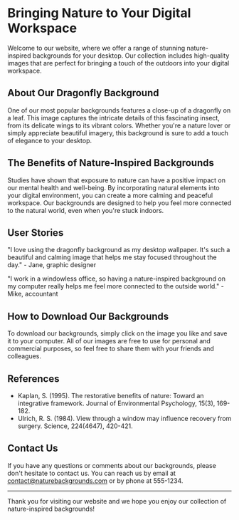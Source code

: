 <!--font:Orbitron-->

# Bringing Nature to Your Digital Workspace

Welcome to our website, where we offer a range of stunning nature-inspired backgrounds for your desktop. Our collection includes high-quality images that are perfect for bringing a touch of the outdoors into your digital workspace.

## About Our Dragonfly Background

One of our most popular backgrounds features a close-up of a dragonfly on a leaf. This image captures the intricate details of this fascinating insect, from its delicate wings to its vibrant colors. Whether you're a nature lover or simply appreciate beautiful imagery, this background is sure to add a touch of elegance to your desktop.

## The Benefits of Nature-Inspired Backgrounds

Studies have shown that exposure to nature can have a positive impact on our mental health and well-being. By incorporating natural elements into your digital environment, you can create a more calming and peaceful workspace. Our backgrounds are designed to help you feel more connected to the natural world, even when you're stuck indoors.

## User Stories

"I love using the dragonfly background as my desktop wallpaper. It's such a beautiful and calming image that helps me stay focused throughout the day." - Jane, graphic designer

"I work in a windowless office, so having a nature-inspired background on my computer really helps me feel more connected to the outside world." - Mike, accountant

## How to Download Our Backgrounds

To download our backgrounds, simply click on the image you like and save it to your computer. All of our images are free to use for personal and commercial purposes, so feel free to share them with your friends and colleagues.

## References

- Kaplan, S. (1995). The restorative benefits of nature: Toward an integrative framework. Journal of Environmental Psychology, 15(3), 169-182.
- Ulrich, R. S. (1984). View through a window may influence recovery from surgery. Science, 224(4647), 420-421.

## Contact Us

If you have any questions or comments about our backgrounds, please don't hesitate to contact us. You can reach us by email at [contact@naturebackgrounds.com](mailto:contact@naturebackgrounds.com) or by phone at 555-1234.

---

Thank you for visiting our website and we hope you enjoy our collection of nature-inspired backgrounds!

<!--

Write me content for website with wallpaper which alt text is:

"A close-up of a dragonfly on a leaf"

The name/title of the page should not be 1:1 copy of the alt text but rather a real content of the website which is using this wallpaper.

- Use markdown format 
- Start with heading
- Heading should be short and concise
- The content should look like a real website 
- The website should not be about the wallpaper, wallpaper is just a related background
- Heading should be contain work "wallpaper" or "background"
- Include real sections like references, contact, user stories, etc. use things relevant to the page purpose.
- Feel free to use structure like headings, bullets, numbering, blockquotes, paragraphs, horizontal lines, etc.
- You can use formatting like bold or _italic_
- You can include UTF-8 emojis
- Links should be only #hash anchors (and you can refer to the document itself)
- Do not include images


---


# Nature-Inspired Wallpaper for Your Desktop Background

Welcome to our website, where we offer a selection of stunning nature-inspired wallpapers for your desktop background. Our collection includes high-quality images that are perfect for bringing a touch of the outdoors into your digital workspace.

## About Our Dragonfly Wallpaper

One of our most popular wallpapers features a close-up of a dragonfly on a leaf. This image captures the intricate details of this fascinating insect, from its delicate wings to its vibrant colors. Whether you're a nature lover or simply appreciate beautiful imagery, this wallpaper is sure to add a touch of elegance to your desktop.

## Why Choose Nature-Inspired Wallpapers?

Studies have shown that exposure to nature can have a positive impact on our mental health and well-being. By incorporating natural elements into your digital environment, you can create a more calming and peaceful workspace. Our wallpapers are designed to help you feel more connected to the natural world, even when you're stuck indoors.

## User Stories

"I love using the dragonfly wallpaper as my background. It's such a beautiful and calming image that helps me stay focused throughout the day." - Jane, graphic designer

"I work in a windowless office, so having a nature-inspired wallpaper on my computer really helps me feel more connected to the outside world." - Mike, accountant

## How to Download Our Wallpapers

To download our wallpapers, simply click on the image you like and save it to your computer. All of our images are free to use for personal and commercial purposes, so feel free to share them with your friends and colleagues.

## References

- Kaplan, S. (1995). The restorative benefits of nature: Toward an integrative framework. Journal of Environmental Psychology, 15(3), 169-182.
- Ulrich, R. S. (1984). View through a window may influence recovery from surgery. Science, 224(4647), 420-421.

## Contact Us

If you have any questions or comments about our wallpapers, please don't hesitate to contact us. You can reach us by email at [contact@naturewallpapers.com](mailto:contact@naturewallpapers.com) or by phone at 555-1234.

---

Thank you for visiting our website and we hope you enjoy our collection of nature-inspired wallpapers!


---


Heading should not include word "wallpaper". The website should not be about the wallpaper itself, wallpaper is just a related background, rewrite whole content.


---


# Bringing Nature to Your Digital Workspace

Welcome to our website, where we offer a range of stunning nature-inspired backgrounds for your desktop. Our collection includes high-quality images that are perfect for bringing a touch of the outdoors into your digital workspace.

## About Our Dragonfly Background

One of our most popular backgrounds features a close-up of a dragonfly on a leaf. This image captures the intricate details of this fascinating insect, from its delicate wings to its vibrant colors. Whether you're a nature lover or simply appreciate beautiful imagery, this background is sure to add a touch of elegance to your desktop.

## The Benefits of Nature-Inspired Backgrounds

Studies have shown that exposure to nature can have a positive impact on our mental health and well-being. By incorporating natural elements into your digital environment, you can create a more calming and peaceful workspace. Our backgrounds are designed to help you feel more connected to the natural world, even when you're stuck indoors.

## User Stories

"I love using the dragonfly background as my desktop wallpaper. It's such a beautiful and calming image that helps me stay focused throughout the day." - Jane, graphic designer

"I work in a windowless office, so having a nature-inspired background on my computer really helps me feel more connected to the outside world." - Mike, accountant

## How to Download Our Backgrounds

To download our backgrounds, simply click on the image you like and save it to your computer. All of our images are free to use for personal and commercial purposes, so feel free to share them with your friends and colleagues.

## References

- Kaplan, S. (1995). The restorative benefits of nature: Toward an integrative framework. Journal of Environmental Psychology, 15(3), 169-182.
- Ulrich, R. S. (1984). View through a window may influence recovery from surgery. Science, 224(4647), 420-421.

## Contact Us

If you have any questions or comments about our backgrounds, please don't hesitate to contact us. You can reach us by email at [contact@naturebackgrounds.com](mailto:contact@naturebackgrounds.com) or by phone at 555-1234.

---

Thank you for visiting our website and we hope you enjoy our collection of nature-inspired backgrounds!

-->
